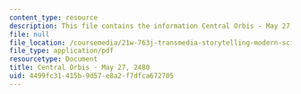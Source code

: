 ```yaml
---
content_type: resource
description: This file contains the information Central Orbis - May 27, 2480.
file: null
file_location: /coursemedia/21w-763j-transmedia-storytelling-modern-science-fiction-spring-2014/4499fc31415b9d57e8a2f7dfca672705_MIT21W_763JS14_5-27-2480.pdf
file_type: application/pdf
resourcetype: Document
title: Central Orbis - May 27, 2480
uid: 4499fc31-415b-9d57-e8a2-f7dfca672705
---
```

